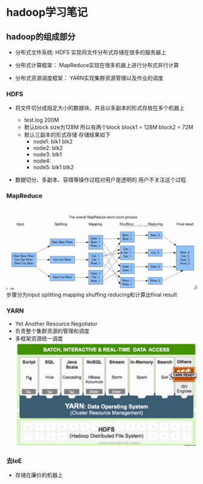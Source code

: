 # hadoop学习笔记

## hadoop的组成部分

* 分布式文件系统: HDFS 实现将文件分布式存储在很多的服务器上

* 分布式计算框架： MapReduce实现在很多机器上进行分布式并行计算

* 分布式资源调度框架： YARN实现集群资源管理以及作业的调度

### HDFS

* 将文件切分成指定大小的数据块、并且以多副本的形式存放在多个机器上
  * test.log 200M
  * 默认block size为128M 所以有两个block block1 = 128M block2 = 72M
  * 默认三副本的形式存储 存储结果如下
    * node1: blk1 blk2
    * node2: blk2
    * node3: blk1
    * node4:
    * node5: blk1 blk2

* 数据切分、多副本、容错等操作过程对用户是透明的  用户不关注这个过程

### MapReduce

![基础计数例子](./MapReduce-1.png)步骤分为input splitting mapping shuffing reducing和计算出final result

### YARN

* Yet Another Resource Negotiator
* 负责整个集群资源的管理和调度
* 多框架资源统一调度
![框架图](./Yarn-1.png)

### 去IoE

* 存储在廉价的机器上
